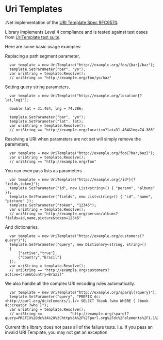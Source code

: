 # Uri Templates #

.Net implementation of the [URI Template Spec RFC6570](http://tools.ietf.org/html/rfc6570).

Library implements Level 4 compliance and is tested against test cases from [UriTemplate test suite](https://github.com/uri-templates/uritemplate-test).


Here are some basic usage examples:

Replacing a path segment parameter,

      var template = new UriTemplate("http://example.org/foo/{bar}/baz");
      template.SetParameter("bar", "yo");
      var uriString = template.Resolve();
      // uriString == "http://example.org/foo/yo/baz"

Setting query string parameters,

      var template = new UriTemplate("http://example.org/location{?lat,lng}");

      double lat = 31.464, lng = 74.386;

      template.SetParameter("bar", "yo");
      template.SetParameter("lat", lat);
      var uriString = template.Resolve();
      // uriString == "http://example.org/location?lat=31.464&lng=74.386"


Resolving a URI when parameters are not set will simply remove the parameters,

      var template = new UriTemplate("http://example.org/foo{?bar,baz}");
      var uriString = template.Resolve();
      // uriString == "http://example.org/foo"

You can even pass lists as parameters

      var template = new UriTemplate("http://example.org{/id*}{?fields,token}");
      template.SetParameter("id", new List<string>() { "person", "albums" });
      template.SetParameter("fields", new List<string>() { "id", "name", "picture" });
      template.SetParameter("token", "12345");
      var uriString = template.Resolve();
      // uriString == "http://example.org/person/albums?fields=id,name,picture&token=12345"

And dictionaries,

      var template = new UriTemplate("http://example.org/customers{?query*}");
      template.SetParameter("query", new Dictionary<string, string>()
      {
          {"active","true"},
          {"Country","Brazil"}
      });
      var uriString = template.Resolve();
      // uriString == "http://example.org/customers?active=true&Country=Brazil"


We also handle all the complex URI encoding rules automatically.

      var template = new UriTemplate("http://example.org/sparql{?query}");
      template.SetParameter("query", "PREFIX dc: <http://purl.org/dc/elements/1.1/> SELECT ?book ?who WHERE { ?book dc:creator ?who }");
      var uriString = template.Resolve();
      // uriString ==             "http://example.org/sparql?query=PREFIX%20dc%3A%20%3Chttp%3A%2F%2Fpurl.org%2Fdc%2Felements%2F1.1%2F%3E%20SELECT%20%3Fbook%20%3Fwho%20WHERE%20%7B%20%3Fbook%20dc%3Acreator%20%3Fwho%20%7D"



Current this library does not pass all of the failure tests.  I.e. If you pass an invalid URI Template, you may not get an exception.
